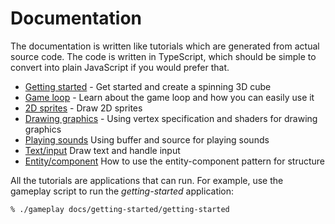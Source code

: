 # Documentation

The documentation is written like tutorials which are generated from actual 
source code. The code is written in TypeScript, which should be simple to 
convert into plain JavaScript if you would prefer that.

- [Getting started](getting-started/getting-started.md) - Get started and create 
a spinning 3D cube
- [Game loop](game-loop/game-loop.md) - Learn about the game loop and how you 
can easily use it 
- [2D sprites](2d-sprites/2d-sprites.md) - Draw 2D sprites
- [Drawing graphics](drawing-graphics/drawing-graphics.md) - Using vertex 
specification and shaders for drawing graphics
- [Playing sounds](playing-sounds/playing-sounds.md) Using buffer and source for 
playing sounds
- [Text/input](text-input/text-input.md) Draw text and handle input
- [Entity/component](entity-component/entity-component.md) How to use the 
entity-component pattern for structure

All the tutorials are applications that can run. For example, use the gameplay 
script to run the *getting-started* application:

```
% ./gameplay docs/getting-started/getting-started
```